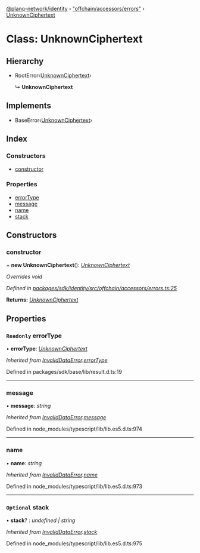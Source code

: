 [@planq-network/identity](../README.md) › ["offchain/accessors/errors"](../modules/_offchain_accessors_errors_.md) › [UnknownCiphertext](_offchain_accessors_errors_.unknownciphertext.md)

# Class: UnknownCiphertext

## Hierarchy

* RootError‹[UnknownCiphertext](../enums/_offchain_accessors_errors_.schemaerrortypes.md#unknownciphertext)›

  ↳ **UnknownCiphertext**

## Implements

* BaseError‹[UnknownCiphertext](../enums/_offchain_accessors_errors_.schemaerrortypes.md#unknownciphertext)›

## Index

### Constructors

* [constructor](_offchain_accessors_errors_.unknownciphertext.md#constructor)

### Properties

* [errorType](_offchain_accessors_errors_.unknownciphertext.md#readonly-errortype)
* [message](_offchain_accessors_errors_.unknownciphertext.md#message)
* [name](_offchain_accessors_errors_.unknownciphertext.md#name)
* [stack](_offchain_accessors_errors_.unknownciphertext.md#optional-stack)

## Constructors

###  constructor

\+ **new UnknownCiphertext**(): *[UnknownCiphertext](_offchain_accessors_errors_.unknownciphertext.md)*

*Overrides void*

*Defined in [packages/sdk/identity/src/offchain/accessors/errors.ts:25](https://github.com/planq-network/planq-sdk/blob/master/packages/sdk/identity/src/offchain/accessors/errors.ts#L25)*

**Returns:** *[UnknownCiphertext](_offchain_accessors_errors_.unknownciphertext.md)*

## Properties

### `Readonly` errorType

• **errorType**: *[UnknownCiphertext](../enums/_offchain_accessors_errors_.schemaerrortypes.md#unknownciphertext)*

*Inherited from [InvalidDataError](_offchain_accessors_errors_.invaliddataerror.md).[errorType](_offchain_accessors_errors_.invaliddataerror.md#readonly-errortype)*

Defined in packages/sdk/base/lib/result.d.ts:19

___

###  message

• **message**: *string*

*Inherited from [InvalidDataError](_offchain_accessors_errors_.invaliddataerror.md).[message](_offchain_accessors_errors_.invaliddataerror.md#message)*

Defined in node_modules/typescript/lib/lib.es5.d.ts:974

___

###  name

• **name**: *string*

*Inherited from [InvalidDataError](_offchain_accessors_errors_.invaliddataerror.md).[name](_offchain_accessors_errors_.invaliddataerror.md#name)*

Defined in node_modules/typescript/lib/lib.es5.d.ts:973

___

### `Optional` stack

• **stack**? : *undefined | string*

*Inherited from [InvalidDataError](_offchain_accessors_errors_.invaliddataerror.md).[stack](_offchain_accessors_errors_.invaliddataerror.md#optional-stack)*

Defined in node_modules/typescript/lib/lib.es5.d.ts:975
